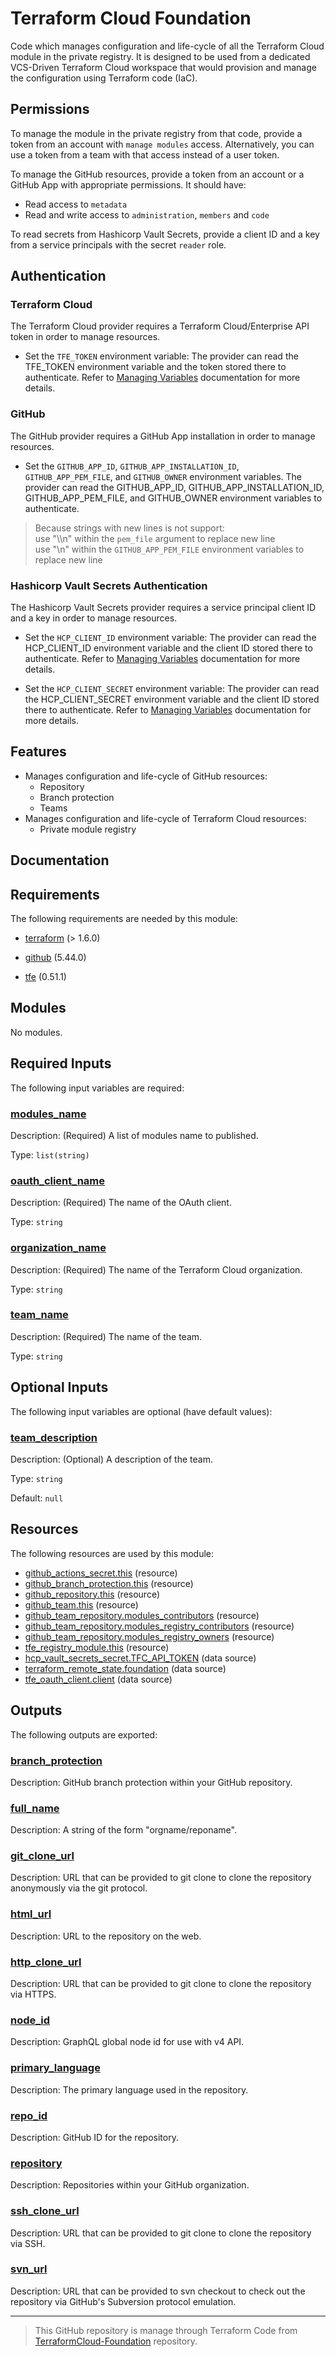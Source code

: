 <!-- BEGIN_TF_DOCS -->
# Terraform Cloud Foundation

Code which manages configuration and life-cycle of all the Terraform Cloud
module in the private registry. It is designed to be used from a dedicated
VCS-Driven Terraform Cloud workspace that would provision and manage the
configuration using Terraform code (IaC).

## Permissions

To manage the module in the private registry from that code, provide a token
from an account with `manage modules` access. Alternatively, you can use a
token from a team with that access instead of a user token.

To manage the GitHub resources, provide a token from an account or a GitHub App with
appropriate permissions. It should have:

* Read access to `metadata`
* Read and write access to `administration`, `members` and `code`

To read secrets from Hashicorp Vault Secrets, provide a client ID and a key
from a service principals with the secret `reader` role.

## Authentication

### Terraform Cloud

The Terraform Cloud provider requires a Terraform Cloud/Enterprise API token in
order to manage resources.

* Set the `TFE_TOKEN` environment variable: The provider can read the TFE\_TOKEN environment variable and the token stored there
to authenticate. Refer to [Managing Variables](https://developer.hashicorp.com/terraform/cloud-docs/workspaces/variables/managing-variables) documentation for more details.

### GitHub

The GitHub provider requires a GitHub App installation in order to manage resources.

* Set the `GITHUB_APP_ID`, `GITHUB_APP_INSTALLATION_ID`, `GITHUB_APP_PEM_FILE`, and `GITHUB_OWNER`
environment variables. The provider can read the GITHUB\_APP\_ID, GITHUB\_APP\_INSTALLATION\_ID,
GITHUB\_APP\_PEM\_FILE, and GITHUB\_OWNER environment variables to authenticate.

> Because strings with new lines is not support:</br>
> use "\\\n" within the `pem_file` argument to replace new line</br>
> use "\n" within the `GITHUB_APP_PEM_FILE` environment variables to replace new line</br>

### Hashicorp Vault Secrets Authentication

The Hashicorp Vault Secrets provider requires a service principal client ID and
a key in order to manage resources.

* Set the `HCP_CLIENT_ID` environment variable: The provider can read the HCP\_CLIENT\_ID
environment variable and the client ID stored there to authenticate. Refer to
[Managing Variables](https://developer.hashicorp.com/terraform/cloud-docs/workspaces/variables/managing-variables) documentation for more details.

* Set the `HCP_CLIENT_SECRET` environment variable: The provider can read the HCP\_CLIENT\_SECRET
environment variable and the client ID stored there to authenticate. Refer to
[Managing Variables](https://developer.hashicorp.com/terraform/cloud-docs/workspaces/variables/managing-variables) documentation for more details.

## Features

* Manages configuration and life-cycle of GitHub resources:
  * Repository
  * Branch protection
  * Teams
* Manages configuration and life-cycle of Terraform Cloud resources:
  * Private module registry

## Documentation

## Requirements

The following requirements are needed by this module:

- <a name="requirement_terraform"></a> [terraform](#requirement\_terraform) (> 1.6.0)

- <a name="requirement_github"></a> [github](#requirement\_github) (5.44.0)

- <a name="requirement_tfe"></a> [tfe](#requirement\_tfe) (0.51.1)

## Modules

No modules.

## Required Inputs

The following input variables are required:

### <a name="input_modules_name"></a> [modules\_name](#input\_modules\_name)

Description: (Required) A list of modules name to published.

Type: `list(string)`

### <a name="input_oauth_client_name"></a> [oauth\_client\_name](#input\_oauth\_client\_name)

Description: (Required) The name of the OAuth client.

Type: `string`

### <a name="input_organization_name"></a> [organization\_name](#input\_organization\_name)

Description: (Required) The name of the Terraform Cloud organization.

Type: `string`

### <a name="input_team_name"></a> [team\_name](#input\_team\_name)

Description: (Required) The name of the team.

Type: `string`

## Optional Inputs

The following input variables are optional (have default values):

### <a name="input_team_description"></a> [team\_description](#input\_team\_description)

Description: (Optional) A description of the team.

Type: `string`

Default: `null`

## Resources

The following resources are used by this module:

- [github_actions_secret.this](https://registry.terraform.io/providers/integrations/github/5.44.0/docs/resources/actions_secret) (resource)
- [github_branch_protection.this](https://registry.terraform.io/providers/integrations/github/5.44.0/docs/resources/branch_protection) (resource)
- [github_repository.this](https://registry.terraform.io/providers/integrations/github/5.44.0/docs/resources/repository) (resource)
- [github_team.this](https://registry.terraform.io/providers/integrations/github/5.44.0/docs/resources/team) (resource)
- [github_team_repository.modules_contributors](https://registry.terraform.io/providers/integrations/github/5.44.0/docs/resources/team_repository) (resource)
- [github_team_repository.modules_registry_contributors](https://registry.terraform.io/providers/integrations/github/5.44.0/docs/resources/team_repository) (resource)
- [github_team_repository.modules_registry_owners](https://registry.terraform.io/providers/integrations/github/5.44.0/docs/resources/team_repository) (resource)
- [tfe_registry_module.this](https://registry.terraform.io/providers/hashicorp/tfe/0.51.1/docs/resources/registry_module) (resource)
- [hcp_vault_secrets_secret.TFC_API_TOKEN](https://registry.terraform.io/providers/hashicorp/hcp/latest/docs/data-sources/vault_secrets_secret) (data source)
- [terraform_remote_state.foundation](https://registry.terraform.io/providers/hashicorp/terraform/latest/docs/data-sources/remote_state) (data source)
- [tfe_oauth_client.client](https://registry.terraform.io/providers/hashicorp/tfe/0.51.1/docs/data-sources/oauth_client) (data source)

## Outputs

The following outputs are exported:

### <a name="output_branch_protection"></a> [branch\_protection](#output\_branch\_protection)

Description: GitHub branch protection within your GitHub repository.

### <a name="output_full_name"></a> [full\_name](#output\_full\_name)

Description: A string of the form "orgname/reponame".

### <a name="output_git_clone_url"></a> [git\_clone\_url](#output\_git\_clone\_url)

Description: URL that can be provided to git clone to clone the repository anonymously via the git protocol.

### <a name="output_html_url"></a> [html\_url](#output\_html\_url)

Description: URL to the repository on the web.

### <a name="output_http_clone_url"></a> [http\_clone\_url](#output\_http\_clone\_url)

Description: URL that can be provided to git clone to clone the repository via HTTPS.

### <a name="output_node_id"></a> [node\_id](#output\_node\_id)

Description: GraphQL global node id for use with v4 API.

### <a name="output_primary_language"></a> [primary\_language](#output\_primary\_language)

Description: The primary language used in the repository.

### <a name="output_repo_id"></a> [repo\_id](#output\_repo\_id)

Description: GitHub ID for the repository.

### <a name="output_repository"></a> [repository](#output\_repository)

Description: Repositories within your GitHub organization.

### <a name="output_ssh_clone_url"></a> [ssh\_clone\_url](#output\_ssh\_clone\_url)

Description: URL that can be provided to git clone to clone the repository via SSH.

### <a name="output_svn_url"></a> [svn\_url](#output\_svn\_url)

Description: URL that can be provided to svn checkout to check out the repository via GitHub's Subversion protocol emulation.

<!-- markdownlint-disable first-line-h1 -->
------
>This GitHub repository is manage through Terraform Code from [TerraformCloud-Foundation](https://github.com/benyboy84/TerraformCloud-Foundation) repository.
<!-- END_TF_DOCS -->